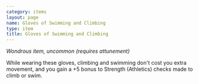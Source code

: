 ```yaml
---
category: items
layout: page
name: Gloves of Swimming and Climbing
type: item
title: Gloves of Swimming and Climbing 
---
```

_Wondrous item, uncommon (requires attunement)_ 

While wearing these gloves, climbing and swimming don't cost you extra movement, and you gain a +5 bonus to Strength (Athletics) checks made to climb or swim.